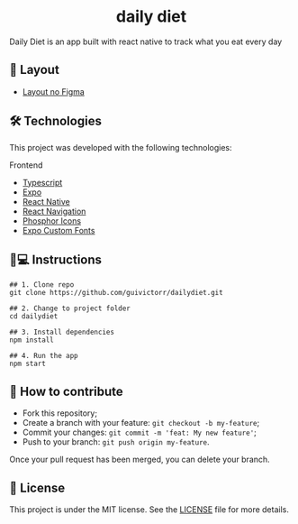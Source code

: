 <h1 align='center'>daily diet</h1>
<p>Daily Diet is an app built with react native to track what you eat every day</p>

## 💄 Layout

- [Layout no Figma](https://www.figma.com/file/Om5K5tWEV7Om3HT74zrb3w/Daily-Diet-(Copy)?node-id=0%3A1&t=avRanko0gh7gbw6w-1)

## 🛠 Technologies

This project was developed with the following technologies:

Frontend

- [Typescript](typescriptlang.org/)
- [Expo](https://expo.io/)
- [React Native](https://reactnative.dev/)
- [React Navigation](https://reactnavigation.org/)
- [Phosphor Icons](https://www.npmjs.com/package/phosphor-react-native)
- [Expo Custom Fonts](https://docs.expo.io/guides/using-custom-fonts/)

## 📱💻 Instructions

```
## 1. Clone repo
git clone https://github.com/guivictorr/dailydiet.git

## 2. Change to project folder
cd dailydiet

## 3. Install dependencies
npm install

## 4. Run the app
npm start
```

## 🤔 How to contribute

- Fork this repository;
- Create a branch with your feature: `git checkout -b my-feature`;
- Commit your changes: `git commit -m 'feat: My new feature'`;
- Push to your branch: `git push origin my-feature`.

Once your pull request has been merged, you can delete your branch.

## 📝 License

This project is under the MIT license. See the [LICENSE](https://github.com/ignite-bootcamp/dailydiet/blob/main/LICENSE) file for more details.
